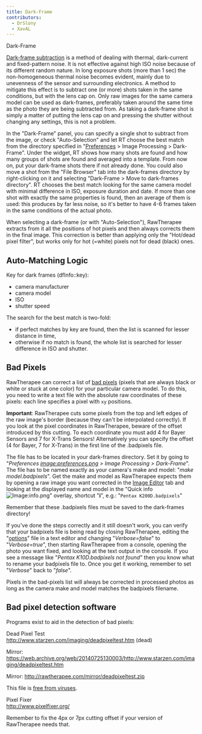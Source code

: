 ```yaml
---
title: Dark-Frame
contributors:
  - DrSlony
  - XavAL
---
```


<div class="pagetitle">

Dark-Frame

</div>

[Dark-frame
subtraction](https://en.wikipedia.org/wiki/Dark-frame_subtraction) is a
method of dealing with thermal, dark-current and fixed-pattern noise. It
is not effective against high ISO noise because of its different random
nature. In long exposure shots (more than 1 sec) the non-homogeneous
thermal noise becomes evident, mainly due to unevenness of the sensor
and surrounding electronics. A method to mitigate this effect is to
subtract one (or more) shots taken in the same conditions, but with the
lens cap on. Only raw images for the same camera model can be used as
dark-frames, preferably taken around the same time as the photo they are
being subtracted from. As taking a dark-frame shot is simply a matter of
putting the lens cap on and pressing the shutter without changing any
settings, this is not a problem.

In the "Dark-Frame" panel, you can specify a single shot to subtract
from the image, or check "Auto-Selection" and let RT choose the best
match from the directory specified in
"[Preferences](preferences) \> Image Processing \>
Dark-Frame". Under the widget, RT shows how many shots are found and how
many groups of shots are found and averaged into a template. From now
on, put your dark-frame shots there if not already done. You could also
move a shot from the "File Browser" tab into the dark-frames directory
by right-clicking on it and selecting "Dark-Frame \> Move to dark-frames
directory". RT chooses the best match looking for the same camera model
with minimal difference in ISO, exposure duration and date. If more than
one shot with exactly the same properties is found, then an average of
them is used: this produces by far less noise, so it's better to have
4-6 frames taken in the same conditions of the actual photo.

When selecting a dark-frame (or with "Auto-Selection"), RawTherapee
extracts from it all the positions of hot pixels and then always
corrects them in the final image. This correction is better than
applying only the "Hot/dead pixel filter", but works only for hot
(=white) pixels not for dead (black) ones.

## Auto-Matching Logic

Key for dark frames (dfInfo::key):

- camera manufacturer
- camera model
- ISO
- shutter speed

The search for the best match is two-fold:

- if perfect matches by key are found, then the list is scanned for
  lesser distance in time,
- otherwise if no match is found, the whole list is searched for lesser
  difference in ISO and shutter.

## Bad Pixels

RawTherapee can correct a list of [bad
pixels](https://en.wikipedia.org/wiki/Defective_pixel) (pixels that are
always black or white or stuck at one color) for your particular camera
model. To do this, you need to write a text file with the absolute raw
coordinates of these pixels: each line specifies a pixel with
`x`<space>`y`<return> positions.

**Important**: RawTherapee cuts some pixels from the top and left edges
of the raw image's border (because they can't be interpolated
correctly). If you look at the pixel coordinates in RawTherapee, beware
of the offset introduced by this cutting. To each coordinate you must
add 4 for Bayer Sensors and 7 for X-Trans Sensors! Alternatively you can
specify the offset (4 for Bayer, 7 for X-Trans) in the first line of the
.badpixels file.

The file has to be located in your dark-frames directory. Set it by
going to "*Preferences
[image:preferences.png](image:preferences.png) \> Image
Processing \> Dark-Frame*". The file has to be named exactly as your
camera's make and model: "*make model.badpixels*". Get the make and
model as RawTherapee expects them by opening a raw image you want
corrected in the [Image Editor](the_image_editor_tab) tab and
looking at the displayed name and model in the "Quick info
![Image:info.png](info.png "Image:info.png")" overlay, shortcut "**i**",
e.g.: "`Pentax K200D.badpixels`"

Remember that these .badpixels files must be saved to the dark-frames
directory!

If you've done the steps correctly and it still doesn't work, you can
verify that your badpixels file is being read by closing RawTherapee,
editing the "[options](file_paths)" file in a text editor and
changing "*Verbose=false*" to "*Verbose=true*", then starting
RawTherapee from a console, opening the photo you want fixed, and
looking at the text output in the console. If you see a message like
"*Pentax K10D.badpixels not found*" then you know what to rename your
badpixels file to. Once you get it working, remember to set "*Verbose*"
back to "*false*".

Pixels in the bad-pixels list will always be corrected in processed
photos as long as the camera make and model matches the badpixels
filename.

## Bad pixel detection software

Programs exist to aid in the detection of bad pixels:

Dead Pixel Test  
<http://www.starzen.com/imaging/deadpixeltest.htm> (dead)

Mirror:
<https://web.archive.org/web/20140725130003/http://www.starzen.com/imaging/deadpixeltest.htm>

Mirror: <http://rawtherapee.com/mirror/deadpixeltest.zip>

  
This file is [free from
viruses](https://www.virustotal.com/en/file/11e7a0db897fd3ad9f3e24c97c73b178cfe9f9d246e3dadfe57113318e2def06/analysis/1421736881/).

Pixel Fixer  
<http://www.pixelfixer.org/>

Remember to fix the 4px or 7px cutting offset if your version of
RawTherapee needs that.
